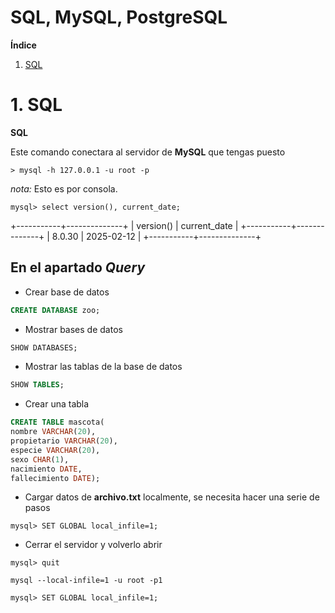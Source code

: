 # SQL, MySQL, PostgreSQL

**Índice**

1. [SQL](#id1)

# 1. SQL

<div id='id1' />

**SQL**

Este comando conectara al servidor de **MySQL** que tengas puesto

```batch
> mysql -h 127.0.0.1 -u root -p
```

_nota:_ Esto es por consola.

```batch
mysql> select version(), current_date;
```

+-----------+--------------+
| version() | current_date |
+-----------+--------------+
| 8.0.30 | 2025-02-12 |
+-----------+--------------+

## En el apartado _Query_

- Crear base de datos

```sql
CREATE DATABASE zoo;
```

- Mostrar bases de datos

```sql
SHOW DATABASES;
```

- Mostrar las tablas de la base de datos

```sql
SHOW TABLES;
```

- Crear una tabla

```sql
CREATE TABLE mascota(
nombre VARCHAR(20),
propietario VARCHAR(20),
especie VARCHAR(20),
sexo CHAR(1),
nacimiento DATE,
fallecimiento DATE);
```

- Cargar datos de **archivo.txt** localmente, se necesita hacer una serie de pasos

```batch
mysql> SET GLOBAL local_infile=1;
```

- Cerrar el servidor y volverlo abrir

```batch
mysql> quit
```

```batch
mysql --local-infile=1 -u root -p1
```

```batch
mysql> SET GLOBAL local_infile=1;
```
